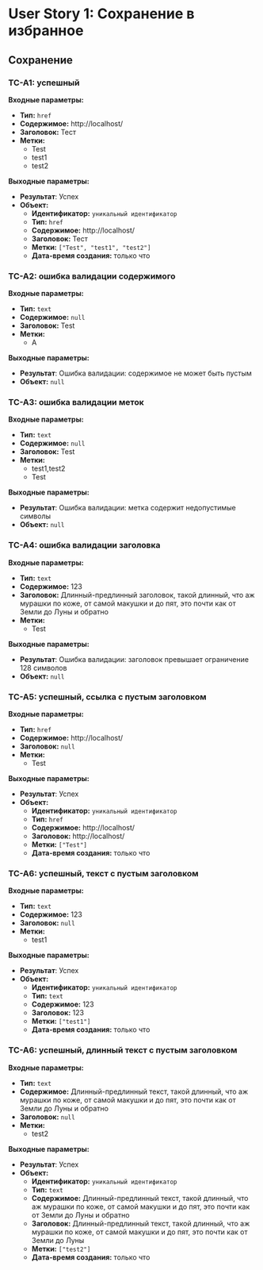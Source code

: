 # User Story 1: Сохранение в избранное

## Сохранение

### TC-A1: успешный

**Входные параметры:**
- **Тип:** `href`
- **Содержимое:** http://localhost/
- **Заголовок:** Тест
- **Метки:**
  - Test
  - test1
  - test2

**Выходные параметры:**
- **Результат**: Успех
- **Объект:**
  - **Идентификатор:** `уникальный идентификатор` 
  - **Тип:** `href`
  - **Содержимое:** http://localhost/
  - **Заголовок:** Тест
  - **Метки:** `["Test", "test1", "test2"]`
  - **Дата-время создания:** только что


### TC-A2: ошибка валидации содержимого

**Входные параметры:**
- **Тип:** `text`
- **Содержимое:** `null`
- **Заголовок:** Test
- **Метки:**
  - А

**Выходные параметры:**
- **Результат**: Ошибка валидации: содержимое не может быть пустым  
- **Объект:** `null`

### TC-A3: ошибка валидации меток

**Входные параметры:**
- **Тип:** `text`
- **Содержимое:** `null`
- **Заголовок:** Test
- **Метки:**
  - test1,test2
  - Test

**Выходные параметры:**
- **Результат**: Ошибка валидации: метка содержит недопустимые символы
- **Объект:** `null`

### TC-A4: ошибка валидации заголовка

**Входные параметры:**
- **Тип:** `text`
- **Содержимое:** 123
- **Заголовок:** Длинный-предлинный заголовок, такой длинный, что аж мурашки по коже, от самой макушки и до пят, это почти как от Земли до Луны и обратно
- **Метки:**
  - Test

**Выходные параметры:**
- **Результат**: Ошибка валидации: заголовок превышает ограничение 128 символов 
- **Объект:** `null`


### TC-A5: успешный, ссылка с пустым заголовком

**Входные параметры:**
- **Тип:** `href`
- **Содержимое:** http://localhost/
- **Заголовок:** `null`
- **Метки:**
  - Test

**Выходные параметры:**
- **Результат**: Успех
- **Объект:**
  - **Идентификатор:** `уникальный идентификатор`
  - **Тип:** `href`
  - **Содержимое:** http://localhost/
  - **Заголовок:** http://localhost/
  - **Метки:** `["Test"]`
  - **Дата-время создания:** только что

### TC-A6: успешный, текст с пустым заголовком

**Входные параметры:**
- **Тип:** `text`
- **Содержимое:** 123
- **Заголовок:** `null`
- **Метки:**
  - test1

**Выходные параметры:**
- **Результат**: Успех
- **Объект:**
  - **Идентификатор:** `уникальный идентификатор`
  - **Тип:** `text`
  - **Содержимое:** 123
  - **Заголовок:** 123
  - **Метки:** `["test1"]`
  - **Дата-время создания:** только что

### TC-A6: успешный, длинный текст с пустым заголовком

**Входные параметры:**
- **Тип:** `text`
- **Содержимое:** Длинный-предлинный текст, такой длинный, что аж мурашки по коже, от самой макушки и до пят, это почти как от Земли до Луны и обратно
- **Заголовок:** `null`
- **Метки:**
  - test2

**Выходные параметры:**
- **Результат**: Успех
- **Объект:**
  - **Идентификатор:** `уникальный идентификатор`
  - **Тип:** `text`
  - **Содержимое:** Длинный-предлинный текст, такой длинный, что аж мурашки по коже, от самой макушки и до пят, это почти как от Земли до Луны и обратно
  - **Заголовок:**  Длинный-предлинный текст, такой длинный, что аж мурашки по коже, от самой макушки и до пят, это почти как от Земли до Луны
  - **Метки:** `["test2"]`
  - **Дата-время создания:** только что
